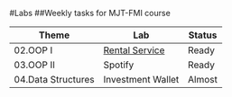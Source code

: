 #Labs 
##Weekly tasks for MJT-FMI course


|      Theme         |        Lab        | Status |
|      -------       |        ---        |  ---   |
| 02.OOP I           | [Rental Service](./RentalService)    | Ready  |
| 03.OOP II          | Spotify           | Ready  |
| 04.Data Structures | Investment Wallet | Almost |
